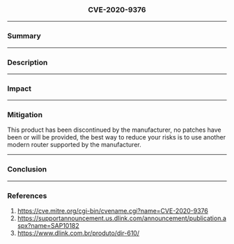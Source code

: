 <p align="center">
  <h3 align="center">CVE-2020-9376</h3>
  <p align="center"></p>
</p>

---

### Summary

---

### Description

---

### Impact

---
 
### Mitigation

This product has been discontinued by the manufacturer, no patches have been or will be provided, the best way to reduce your risks is to use another modern router supported by the manufacturer.

---

### Conclusion

---

### References

1. https://cve.mitre.org/cgi-bin/cvename.cgi?name=CVE-2020-9376
2. https://supportannouncement.us.dlink.com/announcement/publication.aspx?name=SAP10182
3. https://www.dlink.com.br/produto/dir-610/